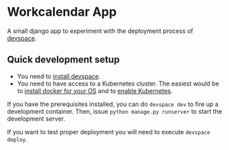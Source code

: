 # Workcalendar App

A small django app to experiment with the deployment process of
[devspace](https://devspace.sh/).

## Quick development setup

- You need to [install
  devspace](https://devspace.sh/cli/docs/getting-started/installation).
- You need to have access to a Kubernetes cluster. The easiest would be to
  [install docker for your OS](https://docs.docker.com/get-docker/) and to
  [enable
  Kubernetes](https://docs.docker.com/desktop/kubernetes/#enable-kubernetes).

If you have the prerequisites installed, you can do `devspace dev` to fire up a
development container. Then, issue `python manage.py runserver` to start the
development server.

If you want to test proper deployment you will need to execute `devspace
deploy`.
